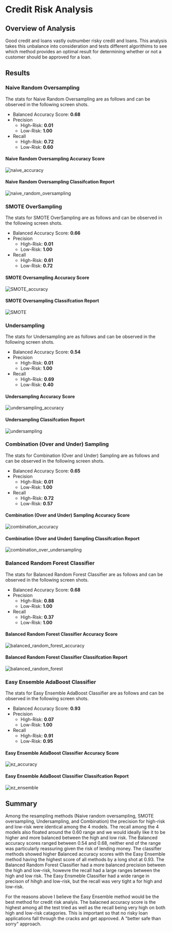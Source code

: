 # Credit Risk Analysis

## Overview of Analysis
Good credit and loans vastly outnumber risky credit and loans. This analysis takes this unbalance into consideration and tests different algorithims to see which method provides an optimal result for determining whether or not a customer should be approved for a loan.

## Results

### Naive Random Oversampling

The stats for Naive Random Oversampling are as follows and can be observed in the following screen shots.
- Balanced Accuracy Score: **0.68**
- Precision
  - High-Risk: **0.01**
  - Low-Risk: **1.00**
- Recall
  - High-Risk: **0.72**
  - Low-Risk: **0.60**

#### Naive Random Oversampling Accuracy  Score
![naive_accuracy](https://user-images.githubusercontent.com/102814578/184519917-017844f3-3a58-4c6a-81bf-01d5222c80ab.png)


####  Naive Random Oversampling Classifcation Report
![naive_random_oversampling](https://user-images.githubusercontent.com/102814578/184519918-9ff3f2eb-4c39-4b78-91a4-cbc235168694.png)



### SMOTE OverSampling

The stats for SMOTE OverSampling are as follows and can be observed in the following screen shots.
- Balanced Accuracy Score: **0.66**
- Precision
  - High-Risk: **0.01**
  - Low-Risk: **1.00**
- Recall
  - High-Risk: **0.61**
  - Low-Risk: **0.72**
  
#### SMOTE Oversampling Accuracy  Score
![SMOTE_accuracy](https://user-images.githubusercontent.com/102814578/184519921-664bca5c-cd91-40f0-a644-9e63fd66e791.png)


#### SMOTE Oversampling Classifcation Report
![SMOTE](https://user-images.githubusercontent.com/102814578/184519920-191ab447-4294-4983-866b-615f7f5709ad.png)



### Undersampling

The stats for Undersampling are as follows and can be observed in the following screen shots.
- Balanced Accuracy Score: **0.54**
- Precision
  - High-Risk: **0.01**
  - Low-Risk: **1.00**
- Recall
  - High-Risk: **0.69**
  - Low-Risk: **0.40**
 
#### Undersampling Accuracy  Score
![undersampling_accuracy](https://user-images.githubusercontent.com/102814578/184519923-df25d468-b3ba-451c-abd1-cbfe23792903.png)


#### Undersampling Classifcation Report
![undersampling](https://user-images.githubusercontent.com/102814578/184519922-90a373c0-ab65-4c43-bbd0-7fa8c3b9a3ad.png)



### Combination (Over and Under) Sampling

The stats for Combination (Over and Under) Sampling are as follows and can be observed in the following screen shots.
- Balanced Accuracy Score: **0.65**
- Precision
  - High-Risk: **0.01**
  - Low-Risk: **1.00**
- Recall
  - High-Risk: **0.72**
  - Low-Risk: **0.57**
 
#### Combination (Over and Under) Sampling Accuracy  Score
![combination_accuracy](https://user-images.githubusercontent.com/102814578/184519927-f64e7523-e3ee-422f-b50a-7146c68003cf.png)


#### Combination (Over and Under) Sampling Classifcation Report
![combination_over_undersampling](https://user-images.githubusercontent.com/102814578/184519931-bb103fea-9d57-4797-bcec-b417a07f1c5a.png)



### Balanced Random Forest Classifier

The stats for Balanced Random Forest Classifier are as follows and can be observed in the following screen shots.
- Balanced Accuracy Score: **0.68**
- Precision
  - High-Risk: **0.88**
  - Low-Risk: **1.00**
- Recall
  - High-Risk: **0.37**
  - Low-Risk: **1.00**
 
#### Balanced Random Forest Classifier Accuracy  Score
![balanced_random_forest_accuracy](https://user-images.githubusercontent.com/102814578/184519946-8e5b604a-1599-4f49-aaae-cb04678d697b.png)


#### Balanced Random Forest Classifier Classifcation Report
![balanced_random_forest](https://user-images.githubusercontent.com/102814578/184519940-88e7fb40-68e6-4045-ae12-e6854e9f8dd6.png)



### Easy Ensemble AdaBoost Classifier

The stats for Easy Ensemble AdaBoost Classifier are as follows and can be observed in the following screen shots.
- Balanced Accuracy Score: **0.93**
- Precision
  - High-Risk: **0.07**
  - Low-Risk: **1.00**
- Recall
  - High-Risk: **0.91**
  - Low-Risk: **0.95**
 
#### Easy Ensemble AdaBoost Classifier Accuracy  Score
![ez_accuracy](https://user-images.githubusercontent.com/102814578/184519949-e6cea24f-c81d-42a2-83a0-80e29524f705.png)


#### Easy Ensemble AdaBoost Classifier Classifcation Report
![ez_ensemble](https://user-images.githubusercontent.com/102814578/184519950-97955ef2-9c63-4bc1-9aaa-7bae8a6a4fba.png)



## Summary

Among the resampling methods (Naive random oversampling, SMOTE oversampling, Undersampling, and Combination) the precision for high-risk and low-risk were identical among the 4 models. The recall among the 4 models also floated around the 0.60 range and we would ideally like it to be higher and more balanced between the high and low risk. The Balanced accuracy scores ranged between 0.54 and 0.68, neither end of the range was particularly reassuring given the risk of lending money. The classifier methods showed higher Balanced accuracy scores with the Easy Ensemble method having the highest score of all methods by a long shot at 0.93. The Balanced Random Forest Classifier had a more balanced precision between the high and low-risk, howevre the recall had a large ranges between the high and low risk. The Easy Ensmeble Classifier had a wide range in precison of hihgh and low-risk, but the recall was very tight a for high and low-risk.

For the reasons above I believe the Easy Ensemble method would be the best method for credit risk analyis. The balacned accuracy score is the highest among all the test tried as well as the recall being very high on both high and low-risk catagories. This is important so that no risky loan applications fall through the cracks and get approved. A "better safe than sorry" approach.
